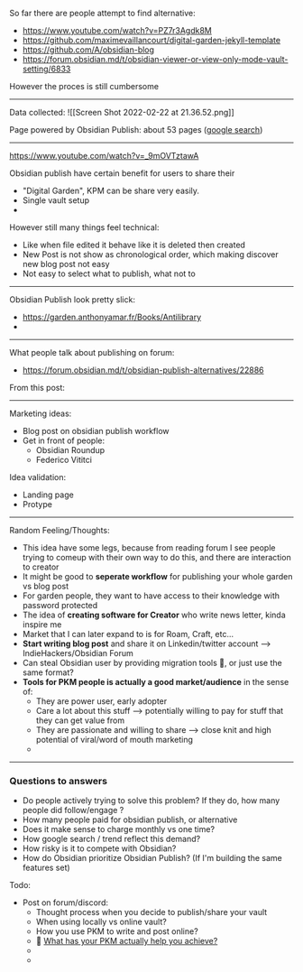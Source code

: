 
So far there are people attempt to find alternative:
- https://www.youtube.com/watch?v=PZ7r3Agdk8M
- https://github.com/maximevaillancourt/digital-garden-jekyll-template
- https://github.com/A/obsidian-blog
- https://forum.obsidian.md/t/obsidian-viewer-or-view-only-mode-vault-setting/6833



However the proces is still cumbersome

---
Data collected:
![[Screen Shot 2022-02-22 at 21.36.52.png]]


Page powered by Obsidian Publish: about 53 pages ([google search](https://www.google.com/search?q=%22powered+by+obsidian+publish%22&client=safari&rls=en&biw=1512&bih=773&sxsrf=APq-WBvOFzMEXjW7nsut8Ox8NPqBAEBOSQ%3A1645542217050&ei=SfsUYqvaAsqA1e8Phfe24Ac&ved=0ahUKEwjror26ypP2AhVKQPUHHYW7DXw4PBDh1QMIDQ&uact=5&oq=%22powered+by+obsidian+publish%22&gs_lcp=Cgdnd3Mtd2l6EAMyBwgAEEcQsAMyBwgAEEcQsAMyBwgAEEcQsAMyBwgAEEcQsAMyBwgAEEcQsAMyBwgAEEcQsAMyBwgAEEcQsAMyBwgAEEcQsANKBAhBGABKBAhGGABQAFgAYJsTaAJwAXgAgAEAiAEAkgEAmAEAyAEIwAEB&sclient=gws-wiz))





---
https://www.youtube.com/watch?v=_9mOVTztawA

Obsidian publish have certain benefit for users to share their
- "Digital Garden", KPM can be share very easily.
- Single vault setup
- 

However still many things feel technical:
- Like when file edited it behave like it is deleted then created
- New Post is not show as chronological order, which making discover new blog post not easy
- Not easy to select what to publish, what not to



----
Obsidian Publish look pretty slick:
- https://garden.anthonyamar.fr/Books/Antilibrary
- 



---
What people talk about publishing on forum:
- https://forum.obsidian.md/t/obsidian-publish-alternatives/22886

From this post: 



---
Marketing ideas:
- Blog post on obsidian publish workflow
- Get in front of people:
	- Obsidian Roundup
	- Federico Vititci

Idea validation:
- Landing page
- Protype 


---
Random Feeling/Thoughts:
- This idea have some legs, because from reading forum I see people trying to comeup with their own way to do this, and there are interaction to creator 
- It might be good to **seperate workflow** for publishing your whole garden vs blog post
- For garden people, they want to have access to their knowledge with password protected
- The idea of **creating software for Creator** who write news letter, kinda inspire me
- Market that I can later expand to is for Roam, Craft, etc...
- **Start writing blog post** and share it on  Linkedin/twitter account --> IndieHackers/Obsidian Forum
- Can steal Obsidian user by providing migration tools 🤔, or just use the same format?
- **Tools for PKM people is actually a good market/audience** in the sense of:
	- They are power user, early adopter
	- Care a lot about this stuff --> potentially willing to pay for stuff that they can get value from
	- They are passionate and willing to share --> close knit and high potential of viral/word of mouth marketing
	- 




 ----
 ### Questions to answers
- Do people actively trying to solve this problem? If they do, how many people did follow/engage ? 
- How many people paid for obsidian publish, or alternative
- Does it make sense to charge monthly vs one time?
- How google search / trend reflect this demand?
- How risky is it to compete with Obsidian? 
- How do Obsidian prioritize Obsidian Publish? (If I'm building the same features set)


Todo:
- Post on forum/discord:
	- Thought process when you decide to publish/share your vault
	- When using locally vs online vault?
	- How you use PKM to write and post online?
	- 🤔   [ What has your PKM actually help you achieve?](https://forum.obsidian.md/t/what-has-your-pkm-actually-help-you-achieve/30249)
	- 
	- 
